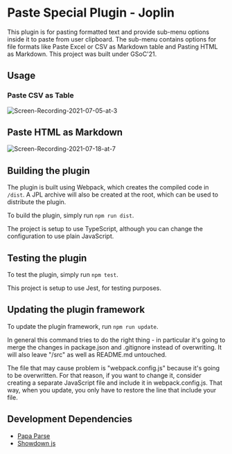 # Paste Special Plugin - Joplin

This plugin is for pasting formatted text and provide sub-menu options inside it to paste from user clipboard. The sub-menu contains options for file formats like Paste Excel or CSV as Markdown table and Pasting HTML as Markdown. This project was built under GSoC'21.

## Usage

### Paste CSV as Table
![Screen-Recording-2021-07-05-at-3](https://user-images.githubusercontent.com/35633575/124400631-7a55fb00-dd41-11eb-8ac0-dc1503438a6c.gif)

## Paste HTML as Markdown
![Screen-Recording-2021-07-18-at-7](https://user-images.githubusercontent.com/35633575/126070214-bbede7db-991e-420a-9ebd-72becef2e947.gif)

## Building the plugin

The plugin is built using Webpack, which creates the compiled code in `/dist`. A JPL archive will also be created at the root, which can be used to distribute the plugin.

To build the plugin, simply run `npm run dist`.

The project is setup to use TypeScript, although you can change the configuration to use plain JavaScript.

## Testing the plugin

To test the plugin, simply run `npm test`.

This project is setup to use Jest, for testing purposes.

## Updating the plugin framework

To update the plugin framework, run `npm run update`.

In general this command tries to do the right thing - in particular it's going to merge the changes in package.json and .gitignore instead of overwriting. It will also leave "/src" as well as README.md untouched.

The file that may cause problem is "webpack.config.js" because it's going to be overwritten. For that reason, if you want to change it, consider creating a separate JavaScript file and include it in webpack.config.js. That way, when you update, you only have to restore the line that include your file.

## Development Dependencies

- [Papa Parse](https://www.papaparse.com/)
- [Showdown js](https://github.com/showdownjs/showdown)
